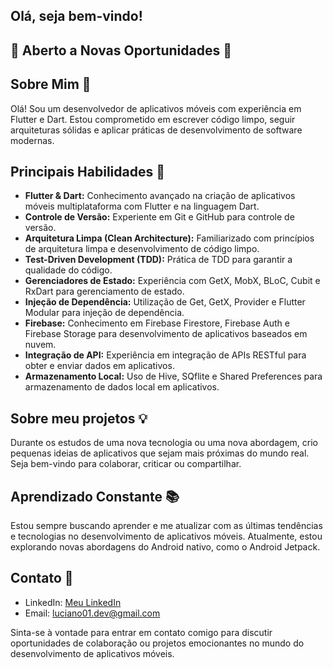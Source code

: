 

## Olá, seja bem-vindo!
## 🌟 Aberto a Novas Oportunidades 🌟
## Sobre Mim 🚀

Olá! Sou um desenvolvedor de aplicativos móveis com experiência em Flutter e Dart. Estou comprometido em escrever código limpo, seguir arquiteturas sólidas e aplicar práticas de desenvolvimento de software modernas.

## Principais Habilidades 💼

- **Flutter & Dart:** Conhecimento avançado na criação de aplicativos móveis multiplataforma com Flutter e na linguagem Dart.
- **Controle de Versão:** Experiente em Git e GitHub para controle de versão.
- **Arquitetura Limpa (Clean Architecture):** Familiarizado com princípios de arquitetura limpa e desenvolvimento de código limpo.
- **Test-Driven Development (TDD):** Prática de TDD para garantir a qualidade do código.
- **Gerenciadores de Estado:** Experiência com GetX, MobX, BLoC, Cubit e RxDart para gerenciamento de estado.
- **Injeção de Dependência:** Utilização de Get, GetX, Provider e Flutter Modular para injeção de dependência.
- **Firebase:** Conhecimento em Firebase Firestore, Firebase Auth e Firebase Storage para desenvolvimento de aplicativos baseados em nuvem.
- **Integração de API:** Experiência em integração de APIs RESTful para obter e enviar dados em aplicativos.
- **Armazenamento Local:** Uso de Hive, SQflite e Shared Preferences para armazenamento de dados local em aplicativos.

## Sobre meu projetos 💡

Durante os estudos de uma nova tecnologia ou uma nova abordagem, crio pequenas ideias de aplicativos que sejam mais próximas do mundo real. Seja bem-vindo para colaborar, criticar ou compartilhar.

## Aprendizado Constante 📚

Estou sempre buscando aprender e me atualizar com as últimas tendências e tecnologias no desenvolvimento de aplicativos móveis. Atualmente, estou explorando novas abordagens do Android nativo, como o Android Jetpack.

## Contato 📧

- LinkedIn: [Meu LinkedIn](https://www.linkedin.com/in/luciano01/)
- Email: luciano01.dev@gmail.com

Sinta-se à vontade para entrar em contato comigo para discutir oportunidades de colaboração ou projetos emocionantes no mundo do desenvolvimento de aplicativos móveis.


